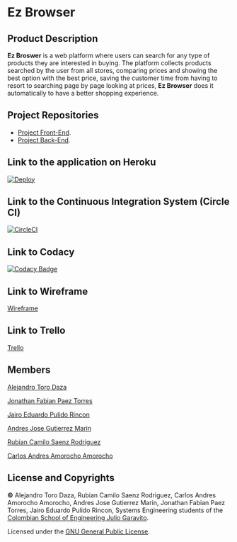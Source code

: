 # Ez Browser

## Product Description

**Ez Broswer** is a web platform where users can search for any type of products they are interested in buying. The platform collects products searched by the user from all stores, comparing prices and showing the best option with the best price, saving the customer time from having to resort to searching page by page looking at prices, **Ez Browser** does it automatically to have a better shopping experience.

## Project Repositories

* [Project Front-End](https://github.com/2021-2-PROYIETI-EZPZ/Front-End).
* [Project Back-End](https://github.com/2021-2-PROYIETI-EZPZ/Back-End).

## Link to the application on Heroku

[![Deploy](https://www.herokucdn.com/deploy/button.svg)](https://project.herokuapp.com/)

## Link to the Continuous Integration System (Circle CI)

[![CircleCI](https://circleci.com/gh/circleci/circleci-docs.svg?style=svg)](https://app.circleci.com/pipelines/github/2021-2-PROYIETI-EZPZ/Project)

## Link to Codacy

[![Codacy Badge](https://app.codacy.com/project/badge/Grade/5d0d10d1d53346b88e97ef3a1af4a76c)](https://www.codacy.com/gh/2021-2-PROYIETI-EZPZ/Project/dashboard?utm_source=github.com&amp;utm_medium=referral&amp;utm_content=2021-2-PROYIETI-EZPZ/Project&amp;utm_campaign=Badge_Grade)

## Link to Wireframe

[Wireframe](https://wireframepro.mockflow.com/view/McxjV64IGmb#/page/c6ac83061cea49078f6b264635a1b8b1)

## Link to Trello

[Trello](https://trello.com/b/P9ID0gwm/proyecto-final-eci)

## Members
[Alejandro Toro Daza](https://github.com/Skullzo)

[Jonathan Fabian Paez Torres](https://github.com/jfpazto)

[Jairo Eduardo Pulido Rincon](https://github.com/Killersys)

[Andres Jose Gutierrez Marin](https://github.com/JoseGutierrezMairn)

[Rubian Camilo Saenz Rodriguez](https://github.com/camilosaenz)

[Carlos Andres Amorocho Amorocho](https://github.com/Carlos96999)

## License and Copyrights
**©** Alejandro Toro Daza, Rubian Camilo Saenz Rodriguez, Carlos Andres Amorocho Amorocho, Andres Jose Gutierrez Marin, Jonathan Fabian Paez Torres, Jairo Eduardo Pulido Rincon, Systems Engineering students of the [Colombian School of Engineering Julio Garavito](https://www.escuelaing.edu.co/es/).
      
Licensed under the [GNU General Public License](https://github.com/2021-2-PROYIETI-EZPZ/Project/blob/main/LICENSE).
